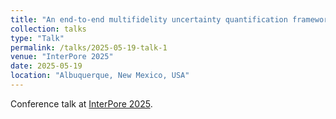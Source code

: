 ```yaml
---
title: "An end-to-end multifidelity uncertainty quantification framework for CO2-induced seismicity prediction in carbon storage sites"
collection: talks
type: "Talk"
permalink: /talks/2025-05-19-talk-1
venue: "InterPore 2025"
date: 2025-05-19
location: "Albuquerque, New Mexico, USA"
---
```


Conference talk at [InterPore 2025](https://events.interpore.org/event/56/).

